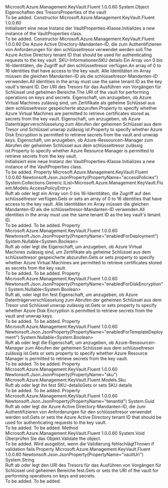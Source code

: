 <Type Name="VaultProperties" FullName="Microsoft.Azure.Management.KeyVault.Fluent.Models.VaultProperties">
  <TypeSignature Language="C#" Value="public class VaultProperties" />
  <TypeSignature Language="ILAsm" Value=".class public auto ansi beforefieldinit VaultProperties extends System.Object" />
  <TypeSignature Language="DocId" Value="T:Microsoft.Azure.Management.KeyVault.Fluent.Models.VaultProperties" />
  <TypeSignature Language="VB.NET" Value="Public Class VaultProperties" />
  <TypeSignature Language="F#" Value="type VaultProperties = class" />
  <AssemblyInfo>
    <AssemblyName>Microsoft.Azure.Management.KeyVault.Fluent</AssemblyName>
    <AssemblyVersion>1.0.0.60</AssemblyVersion>
  </AssemblyInfo>
  <Base>
    <BaseTypeName>System.Object</BaseTypeName>
  </Base>
  <Interfaces />
  <Docs>
    <summary>
            <span data-ttu-id="8e686-101">Eigenschaften des Tresors</span><span class="sxs-lookup"><span data-stu-id="8e686-101">Properties of the vault</span></span>
            </summary>
    <remarks>To be added.</remarks>
  </Docs>
  <Members>
    <Member MemberName=".ctor">
      <MemberSignature Language="C#" Value="public VaultProperties ();" />
      <MemberSignature Language="ILAsm" Value=".method public hidebysig specialname rtspecialname instance void .ctor() cil managed" />
      <MemberSignature Language="DocId" Value="M:Microsoft.Azure.Management.KeyVault.Fluent.Models.VaultProperties.#ctor" />
      <MemberSignature Language="VB.NET" Value="Public Sub New ()" />
      <MemberType>Constructor</MemberType>
      <AssemblyInfo>
        <AssemblyName>Microsoft.Azure.Management.KeyVault.Fluent</AssemblyName>
        <AssemblyVersion>1.0.0.60</AssemblyVersion>
      </AssemblyInfo>
      <Parameters />
      <Docs>
        <summary>
            <span data-ttu-id="8e686-102">Initialisiert eine neue Instanz der VaultProperties-Klasse.</span><span class="sxs-lookup"><span data-stu-id="8e686-102">Initializes a new instance of the VaultProperties class.</span></span>
            </summary>
        <remarks>To be added.</remarks>
      </Docs>
    </Member>
    <Member MemberName=".ctor">
      <MemberSignature Language="C#" Value="public VaultProperties (Guid tenantId, Microsoft.Azure.Management.KeyVault.Fluent.Models.Sku sku, System.Collections.Generic.IList&lt;Microsoft.Azure.Management.KeyVault.Fluent.Models.AccessPolicyEntry&gt; accessPolicies, string vaultUri = null, Nullable&lt;bool&gt; enabledForDeployment = null, Nullable&lt;bool&gt; enabledForDiskEncryption = null, Nullable&lt;bool&gt; enabledForTemplateDeployment = null);" />
      <MemberSignature Language="ILAsm" Value=".method public hidebysig specialname rtspecialname instance void .ctor(valuetype System.Guid tenantId, class Microsoft.Azure.Management.KeyVault.Fluent.Models.Sku sku, class System.Collections.Generic.IList`1&lt;class Microsoft.Azure.Management.KeyVault.Fluent.Models.AccessPolicyEntry&gt; accessPolicies, string vaultUri, valuetype System.Nullable`1&lt;bool&gt; enabledForDeployment, valuetype System.Nullable`1&lt;bool&gt; enabledForDiskEncryption, valuetype System.Nullable`1&lt;bool&gt; enabledForTemplateDeployment) cil managed" />
      <MemberSignature Language="DocId" Value="M:Microsoft.Azure.Management.KeyVault.Fluent.Models.VaultProperties.#ctor(System.Guid,Microsoft.Azure.Management.KeyVault.Fluent.Models.Sku,System.Collections.Generic.IList{Microsoft.Azure.Management.KeyVault.Fluent.Models.AccessPolicyEntry},System.String,System.Nullable{System.Boolean},System.Nullable{System.Boolean},System.Nullable{System.Boolean})" />
      <MemberSignature Language="F#" Value="new Microsoft.Azure.Management.KeyVault.Fluent.Models.VaultProperties : Guid * Microsoft.Azure.Management.KeyVault.Fluent.Models.Sku * System.Collections.Generic.IList&lt;Microsoft.Azure.Management.KeyVault.Fluent.Models.AccessPolicyEntry&gt; * string * Nullable&lt;bool&gt; * Nullable&lt;bool&gt; * Nullable&lt;bool&gt; -&gt; Microsoft.Azure.Management.KeyVault.Fluent.Models.VaultProperties" Usage="new Microsoft.Azure.Management.KeyVault.Fluent.Models.VaultProperties (tenantId, sku, accessPolicies, vaultUri, enabledForDeployment, enabledForDiskEncryption, enabledForTemplateDeployment)" />
      <MemberType>Constructor</MemberType>
      <AssemblyInfo>
        <AssemblyName>Microsoft.Azure.Management.KeyVault.Fluent</AssemblyName>
        <AssemblyVersion>1.0.0.60</AssemblyVersion>
      </AssemblyInfo>
      <Parameters>
        <Parameter Name="tenantId" Type="System.Guid" />
        <Parameter Name="sku" Type="Microsoft.Azure.Management.KeyVault.Fluent.Models.Sku" />
        <Parameter Name="accessPolicies" Type="System.Collections.Generic.IList&lt;Microsoft.Azure.Management.KeyVault.Fluent.Models.AccessPolicyEntry&gt;" />
        <Parameter Name="vaultUri" Type="System.String" />
        <Parameter Name="enabledForDeployment" Type="System.Nullable&lt;System.Boolean&gt;" />
        <Parameter Name="enabledForDiskEncryption" Type="System.Nullable&lt;System.Boolean&gt;" />
        <Parameter Name="enabledForTemplateDeployment" Type="System.Nullable&lt;System.Boolean&gt;" />
      </Parameters>
      <Docs>
        <param name="tenantId"><span data-ttu-id="8e686-103">Die Azure Active Directory-Mandanten-ID, die zum Authentifizieren von Anforderungen für den schlüsseltresor verwendet werden soll.</span><span class="sxs-lookup"><span data-stu-id="8e686-103">The Azure Active Directory tenant ID that should be used for authenticating requests to the key vault.</span></span></param>
        <param name="sku"><span data-ttu-id="8e686-104">SKU-Informationen</span><span class="sxs-lookup"><span data-stu-id="8e686-104">SKU details</span></span></param>
        <param name="accessPolicies"><span data-ttu-id="8e686-105">Ein Array von 0 bis 16-Identitäten, die Zugriff auf den schlüsseltresor verfügen.</span><span class="sxs-lookup"><span data-stu-id="8e686-105">An array of 0 to 16 identities that have access to the key vault.</span></span> <span data-ttu-id="8e686-106">Alle Identitäten im Array müssen die gleichen Mandanten-ID als die schlüsseltresor-Mandanten-ID verwenden.</span><span class="sxs-lookup"><span data-stu-id="8e686-106">All identities in the array must use the same tenant ID as the key vault's tenant ID.</span></span></param>
        <param name="vaultUri"><span data-ttu-id="8e686-107">Der URI des Tresors für das Ausführen von Vorgängen für Schlüssel und geheimen Bereiche.</span><span class="sxs-lookup"><span data-stu-id="8e686-107">The URI of the vault for performing operations on keys and secrets.</span></span></param>
        <param name="enabledForDeployment"><span data-ttu-id="8e686-108">Eigenschaft, um anzugeben, ob Azure Virtual Machines zulässig sind, um Zertifikate als geheime Schlüssel aus dem schlüsseltresor gespeicherte abzurufen.</span><span class="sxs-lookup"><span data-stu-id="8e686-108">Property to specify whether Azure Virtual Machines are permitted to retrieve certificates stored as secrets from the key vault.</span></span></param>
        <param name="enabledForDiskEncryption"><span data-ttu-id="8e686-109">Eigenschaft, um anzugeben, ob Azure Datenträgerverschlüsselung zum Abrufen der geheimen Schlüssel aus dem Tresor und Schlüssel unwrap zulässig ist.</span><span class="sxs-lookup"><span data-stu-id="8e686-109">Property to specify whether Azure Disk Encryption is permitted to retrieve secrets from the vault and unwrap keys.</span></span></param>
        <param name="enabledForTemplateDeployment"><span data-ttu-id="8e686-110">Eigenschaft, um anzugeben, ob Azure-Ressourcen-Manager zum Abrufen der geheimen Schlüssel aus dem schlüsseltresor zulässig ist.</span><span class="sxs-lookup"><span data-stu-id="8e686-110">Property to specify whether Azure Resource Manager is permitted to retrieve secrets from the key vault.</span></span></param>
        <summary>
            <span data-ttu-id="8e686-111">Initialisiert eine neue Instanz der VaultProperties-Klasse.</span><span class="sxs-lookup"><span data-stu-id="8e686-111">Initializes a new instance of the VaultProperties class.</span></span>
            </summary>
        <remarks>To be added.</remarks>
      </Docs>
    </Member>
    <Member MemberName="AccessPolicies">
      <MemberSignature Language="C#" Value="public System.Collections.Generic.IList&lt;Microsoft.Azure.Management.KeyVault.Fluent.Models.AccessPolicyEntry&gt; AccessPolicies { get; set; }" />
      <MemberSignature Language="ILAsm" Value=".property instance class System.Collections.Generic.IList`1&lt;class Microsoft.Azure.Management.KeyVault.Fluent.Models.AccessPolicyEntry&gt; AccessPolicies" />
      <MemberSignature Language="DocId" Value="P:Microsoft.Azure.Management.KeyVault.Fluent.Models.VaultProperties.AccessPolicies" />
      <MemberSignature Language="VB.NET" Value="Public Property AccessPolicies As IList(Of AccessPolicyEntry)" />
      <MemberSignature Language="F#" Value="member this.AccessPolicies : System.Collections.Generic.IList&lt;Microsoft.Azure.Management.KeyVault.Fluent.Models.AccessPolicyEntry&gt; with get, set" Usage="Microsoft.Azure.Management.KeyVault.Fluent.Models.VaultProperties.AccessPolicies" />
      <MemberType>Property</MemberType>
      <AssemblyInfo>
        <AssemblyName>Microsoft.Azure.Management.KeyVault.Fluent</AssemblyName>
        <AssemblyVersion>1.0.0.60</AssemblyVersion>
      </AssemblyInfo>
      <Attributes>
        <Attribute>
          <AttributeName>Newtonsoft.Json.JsonProperty(PropertyName="accessPolicies")</AttributeName>
        </Attribute>
      </Attributes>
      <ReturnValue>
        <ReturnType>System.Collections.Generic.IList&lt;Microsoft.Azure.Management.KeyVault.Fluent.Models.AccessPolicyEntry&gt;</ReturnType>
      </ReturnValue>
      <Docs>
        <summary>
            <span data-ttu-id="8e686-112">Ruft ab oder legt ein Array von 0 bis 16-Identitäten, die Zugriff auf den schlüsseltresor verfügen.</span><span class="sxs-lookup"><span data-stu-id="8e686-112">Gets or sets an array of 0 to 16 identities that have access to the key vault.</span></span> <span data-ttu-id="8e686-113">Alle Identitäten im Array müssen die gleichen Mandanten-ID als die schlüsseltresor-Mandanten-ID verwenden.</span><span class="sxs-lookup"><span data-stu-id="8e686-113">All identities in the array must use the same tenant ID as the key vault's tenant ID.</span></span>
            </summary>
        <value>To be added.</value>
        <remarks>To be added.</remarks>
      </Docs>
    </Member>
    <Member MemberName="EnabledForDeployment">
      <MemberSignature Language="C#" Value="public Nullable&lt;bool&gt; EnabledForDeployment { get; set; }" />
      <MemberSignature Language="ILAsm" Value=".property instance valuetype System.Nullable`1&lt;bool&gt; EnabledForDeployment" />
      <MemberSignature Language="DocId" Value="P:Microsoft.Azure.Management.KeyVault.Fluent.Models.VaultProperties.EnabledForDeployment" />
      <MemberSignature Language="VB.NET" Value="Public Property EnabledForDeployment As Nullable(Of Boolean)" />
      <MemberSignature Language="F#" Value="member this.EnabledForDeployment : Nullable&lt;bool&gt; with get, set" Usage="Microsoft.Azure.Management.KeyVault.Fluent.Models.VaultProperties.EnabledForDeployment" />
      <MemberType>Property</MemberType>
      <AssemblyInfo>
        <AssemblyName>Microsoft.Azure.Management.KeyVault.Fluent</AssemblyName>
        <AssemblyVersion>1.0.0.60</AssemblyVersion>
      </AssemblyInfo>
      <Attributes>
        <Attribute>
          <AttributeName>Newtonsoft.Json.JsonProperty(PropertyName="enabledForDeployment")</AttributeName>
        </Attribute>
      </Attributes>
      <ReturnValue>
        <ReturnType>System.Nullable&lt;System.Boolean&gt;</ReturnType>
      </ReturnValue>
      <Docs>
        <summary>
            <span data-ttu-id="8e686-114">Ruft ab oder legt die Eigenschaft, um anzugeben, ob Azure Virtual Machines zulässig sind, um Zertifikate als geheime Schlüssel aus dem schlüsseltresor gespeicherte abzurufen.</span><span class="sxs-lookup"><span data-stu-id="8e686-114">Gets or sets property to specify whether Azure Virtual Machines are permitted to retrieve certificates stored as secrets from the key vault.</span></span>
            </summary>
        <value>To be added.</value>
        <remarks>To be added.</remarks>
      </Docs>
    </Member>
    <Member MemberName="EnabledForDiskEncryption">
      <MemberSignature Language="C#" Value="public Nullable&lt;bool&gt; EnabledForDiskEncryption { get; set; }" />
      <MemberSignature Language="ILAsm" Value=".property instance valuetype System.Nullable`1&lt;bool&gt; EnabledForDiskEncryption" />
      <MemberSignature Language="DocId" Value="P:Microsoft.Azure.Management.KeyVault.Fluent.Models.VaultProperties.EnabledForDiskEncryption" />
      <MemberSignature Language="VB.NET" Value="Public Property EnabledForDiskEncryption As Nullable(Of Boolean)" />
      <MemberSignature Language="F#" Value="member this.EnabledForDiskEncryption : Nullable&lt;bool&gt; with get, set" Usage="Microsoft.Azure.Management.KeyVault.Fluent.Models.VaultProperties.EnabledForDiskEncryption" />
      <MemberType>Property</MemberType>
      <AssemblyInfo>
        <AssemblyName>Microsoft.Azure.Management.KeyVault.Fluent</AssemblyName>
        <AssemblyVersion>1.0.0.60</AssemblyVersion>
      </AssemblyInfo>
      <Attributes>
        <Attribute>
          <AttributeName>Newtonsoft.Json.JsonProperty(PropertyName="enabledForDiskEncryption")</AttributeName>
        </Attribute>
      </Attributes>
      <ReturnValue>
        <ReturnType>System.Nullable&lt;System.Boolean&gt;</ReturnType>
      </ReturnValue>
      <Docs>
        <summary>
            <span data-ttu-id="8e686-115">Ruft ab, oder legt ihn fest Eigenschaft, um anzugeben, ob Azure Datenträgerverschlüsselung zum Abrufen der geheimen Schlüssel aus dem Tresor und Schlüssel unwrap zulässig ist.</span><span class="sxs-lookup"><span data-stu-id="8e686-115">Gets or sets property to specify whether Azure Disk Encryption is permitted to retrieve secrets from the vault and unwrap keys.</span></span>
            </summary>
        <value>To be added.</value>
        <remarks>To be added.</remarks>
      </Docs>
    </Member>
    <Member MemberName="EnabledForTemplateDeployment">
      <MemberSignature Language="C#" Value="public Nullable&lt;bool&gt; EnabledForTemplateDeployment { get; set; }" />
      <MemberSignature Language="ILAsm" Value=".property instance valuetype System.Nullable`1&lt;bool&gt; EnabledForTemplateDeployment" />
      <MemberSignature Language="DocId" Value="P:Microsoft.Azure.Management.KeyVault.Fluent.Models.VaultProperties.EnabledForTemplateDeployment" />
      <MemberSignature Language="VB.NET" Value="Public Property EnabledForTemplateDeployment As Nullable(Of Boolean)" />
      <MemberSignature Language="F#" Value="member this.EnabledForTemplateDeployment : Nullable&lt;bool&gt; with get, set" Usage="Microsoft.Azure.Management.KeyVault.Fluent.Models.VaultProperties.EnabledForTemplateDeployment" />
      <MemberType>Property</MemberType>
      <AssemblyInfo>
        <AssemblyName>Microsoft.Azure.Management.KeyVault.Fluent</AssemblyName>
        <AssemblyVersion>1.0.0.60</AssemblyVersion>
      </AssemblyInfo>
      <Attributes>
        <Attribute>
          <AttributeName>Newtonsoft.Json.JsonProperty(PropertyName="enabledForTemplateDeployment")</AttributeName>
        </Attribute>
      </Attributes>
      <ReturnValue>
        <ReturnType>System.Nullable&lt;System.Boolean&gt;</ReturnType>
      </ReturnValue>
      <Docs>
        <summary>
            <span data-ttu-id="8e686-116">Ruft ab oder legt die Eigenschaft, um anzugeben, ob Azure-Ressourcen-Manager zum Abrufen der geheimen Schlüssel aus dem schlüsseltresor zulässig ist.</span><span class="sxs-lookup"><span data-stu-id="8e686-116">Gets or sets property to specify whether Azure Resource Manager is permitted to retrieve secrets from the key vault.</span></span>
            </summary>
        <value>To be added.</value>
        <remarks>To be added.</remarks>
      </Docs>
    </Member>
    <Member MemberName="Sku">
      <MemberSignature Language="C#" Value="public Microsoft.Azure.Management.KeyVault.Fluent.Models.Sku Sku { get; set; }" />
      <MemberSignature Language="ILAsm" Value=".property instance class Microsoft.Azure.Management.KeyVault.Fluent.Models.Sku Sku" />
      <MemberSignature Language="DocId" Value="P:Microsoft.Azure.Management.KeyVault.Fluent.Models.VaultProperties.Sku" />
      <MemberSignature Language="VB.NET" Value="Public Property Sku As Sku" />
      <MemberSignature Language="F#" Value="member this.Sku : Microsoft.Azure.Management.KeyVault.Fluent.Models.Sku with get, set" Usage="Microsoft.Azure.Management.KeyVault.Fluent.Models.VaultProperties.Sku" />
      <MemberType>Property</MemberType>
      <AssemblyInfo>
        <AssemblyName>Microsoft.Azure.Management.KeyVault.Fluent</AssemblyName>
        <AssemblyVersion>1.0.0.60</AssemblyVersion>
      </AssemblyInfo>
      <Attributes>
        <Attribute>
          <AttributeName>Newtonsoft.Json.JsonProperty(PropertyName="sku")</AttributeName>
        </Attribute>
      </Attributes>
      <ReturnValue>
        <ReturnType>Microsoft.Azure.Management.KeyVault.Fluent.Models.Sku</ReturnType>
      </ReturnValue>
      <Docs>
        <summary>
            <span data-ttu-id="8e686-117">Ruft ab oder legt ihn fest SKU-details</span><span class="sxs-lookup"><span data-stu-id="8e686-117">Gets or sets SKU details</span></span>
            </summary>
        <value>To be added.</value>
        <remarks>To be added.</remarks>
      </Docs>
    </Member>
    <Member MemberName="TenantId">
      <MemberSignature Language="C#" Value="public Guid TenantId { get; set; }" />
      <MemberSignature Language="ILAsm" Value=".property instance valuetype System.Guid TenantId" />
      <MemberSignature Language="DocId" Value="P:Microsoft.Azure.Management.KeyVault.Fluent.Models.VaultProperties.TenantId" />
      <MemberSignature Language="VB.NET" Value="Public Property TenantId As Guid" />
      <MemberSignature Language="F#" Value="member this.TenantId : Guid with get, set" Usage="Microsoft.Azure.Management.KeyVault.Fluent.Models.VaultProperties.TenantId" />
      <MemberType>Property</MemberType>
      <AssemblyInfo>
        <AssemblyName>Microsoft.Azure.Management.KeyVault.Fluent</AssemblyName>
        <AssemblyVersion>1.0.0.60</AssemblyVersion>
      </AssemblyInfo>
      <Attributes>
        <Attribute>
          <AttributeName>Newtonsoft.Json.JsonProperty(PropertyName="tenantId")</AttributeName>
        </Attribute>
      </Attributes>
      <ReturnValue>
        <ReturnType>System.Guid</ReturnType>
      </ReturnValue>
      <Docs>
        <summary>
            <span data-ttu-id="8e686-118">Ruft ab oder legt die Azure Active Directory-Mandanten-ID, die zum Authentifizieren von Anforderungen für den schlüsseltresor verwendet werden soll.</span><span class="sxs-lookup"><span data-stu-id="8e686-118">Gets or sets the Azure Active Directory tenant ID that should be used for authenticating requests to the key vault.</span></span>
            </summary>
        <value>To be added.</value>
        <remarks>To be added.</remarks>
      </Docs>
    </Member>
    <Member MemberName="Validate">
      <MemberSignature Language="C#" Value="public virtual void Validate ();" />
      <MemberSignature Language="ILAsm" Value=".method public hidebysig newslot virtual instance void Validate() cil managed" />
      <MemberSignature Language="DocId" Value="M:Microsoft.Azure.Management.KeyVault.Fluent.Models.VaultProperties.Validate" />
      <MemberSignature Language="VB.NET" Value="Public Overridable Sub Validate ()" />
      <MemberSignature Language="F#" Value="abstract member Validate : unit -&gt; unit&#xA;override this.Validate : unit -&gt; unit" Usage="vaultProperties.Validate " />
      <MemberType>Method</MemberType>
      <AssemblyInfo>
        <AssemblyName>Microsoft.Azure.Management.KeyVault.Fluent</AssemblyName>
        <AssemblyVersion>1.0.0.60</AssemblyVersion>
      </AssemblyInfo>
      <ReturnValue>
        <ReturnType>System.Void</ReturnType>
      </ReturnValue>
      <Parameters />
      <Docs>
        <summary>
            <span data-ttu-id="8e686-119">Überprüfen Sie das Objekt.</span><span class="sxs-lookup"><span data-stu-id="8e686-119">Validate the object.</span></span>
            </summary>
        <remarks>To be added.</remarks>
        <exception cref="T:Microsoft.Rest.ValidationException">
            <span data-ttu-id="8e686-120">Wird ausgelöst, wenn die Validierung fehlschlägt</span><span class="sxs-lookup"><span data-stu-id="8e686-120">Thrown if validation fails</span></span>
            </exception>
      </Docs>
    </Member>
    <Member MemberName="VaultUri">
      <MemberSignature Language="C#" Value="public string VaultUri { get; set; }" />
      <MemberSignature Language="ILAsm" Value=".property instance string VaultUri" />
      <MemberSignature Language="DocId" Value="P:Microsoft.Azure.Management.KeyVault.Fluent.Models.VaultProperties.VaultUri" />
      <MemberSignature Language="VB.NET" Value="Public Property VaultUri As String" />
      <MemberSignature Language="F#" Value="member this.VaultUri : string with get, set" Usage="Microsoft.Azure.Management.KeyVault.Fluent.Models.VaultProperties.VaultUri" />
      <MemberType>Property</MemberType>
      <AssemblyInfo>
        <AssemblyName>Microsoft.Azure.Management.KeyVault.Fluent</AssemblyName>
        <AssemblyVersion>1.0.0.60</AssemblyVersion>
      </AssemblyInfo>
      <Attributes>
        <Attribute>
          <AttributeName>Newtonsoft.Json.JsonProperty(PropertyName="vaultUri")</AttributeName>
        </Attribute>
      </Attributes>
      <ReturnValue>
        <ReturnType>System.String</ReturnType>
      </ReturnValue>
      <Docs>
        <summary>
            <span data-ttu-id="8e686-121">Ruft ab oder legt den URI des Tresors für das Ausführen von Vorgängen für Schlüssel und geheimen Bereiche fest.</span><span class="sxs-lookup"><span data-stu-id="8e686-121">Gets or sets the URI of the vault for performing operations on keys and secrets.</span></span>
            </summary>
        <value>To be added.</value>
        <remarks>To be added.</remarks>
      </Docs>
    </Member>
  </Members>
</Type>